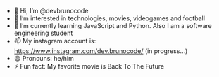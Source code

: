 - 👋 Hi, I’m @devbrunocode
- 👀 I’m interested in technologies, movies, videogames and football
- 🌱 I’m currently learning JavaScript and Python. Also I am a software engineering student
- 📫 My instagram account is: https://www.instagram.com/dev.brunocode/ (in progress...)
- 😄 Pronouns: he/him
- ⚡ Fun fact: My favorite movie is Back To The Future

<!---
devbrunocode/devbrunocode is a ✨ special ✨ repository because its `README.md` (this file) appears on your GitHub profile.
You can click the Preview link to take a look at your changes.
--->
